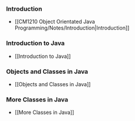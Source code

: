 
### Introduction
- [[CM1210 Object Orientated Java Programming/Notes/Introduction|Introduction]]

### Introduction to Java
- [[Introduction to Java]]

### Objects and Classes in Java
- [[Objects and Classes in Java]]

### More Classes in Java
- [[More Classes in Java]]

